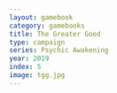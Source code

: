 ```yaml
---
layout: gamebook
category: gamebooks
title: The Greater Good
type: campaign
series: Psychic Awakening
year: 2019
index: 5
image: tgg.jpg
---
```

